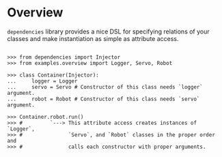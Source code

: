 # Overview

`dependencies` library provides a nice DSL for specifying relations of
your classes and make instantiation as simple as attribute access.

```pycon

>>> from dependencies import Injector
>>> from examples.overview import Logger, Servo, Robot

>>> class Container(Injector):
...     logger = Logger
...     servo = Servo # Constructor of this class needs `logger` argument.
...     robot = Robot # Constructor of this class needs `servo` argument.

>>> Container.robot.run()
>>> #         `---> This attribute access creates instances of `Logger`,
>>> #               `Servo`, and `Robot` classes in the proper order and
>>> #               calls each constructor with proper arguments.

```
